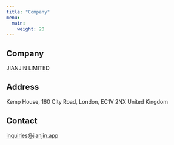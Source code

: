 ```yaml
---
title: "Company"
menu:
  main:
    weight: 20
---
```


## Company

JIANJIN LIMITED

## Address

Kemp House,
160 City Road,
London,
EC1V 2NX
United Kingdom

## Contact
inquiries@jianjin.app

